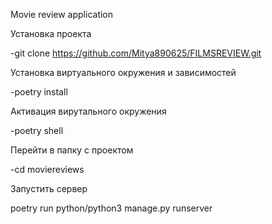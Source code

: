 Movie review application



Установка проекта

-git clone <https://github.com/Mitya890625/FILMSREVIEW.git>


Установка виртуального окружения и зависимостей

-poetry install


Активация вирутального окружения

-poetry shell


Перейти в папку с проектом

-cd moviereviews


Запустить сервер

poetry run python/python3 manage.py runserver
